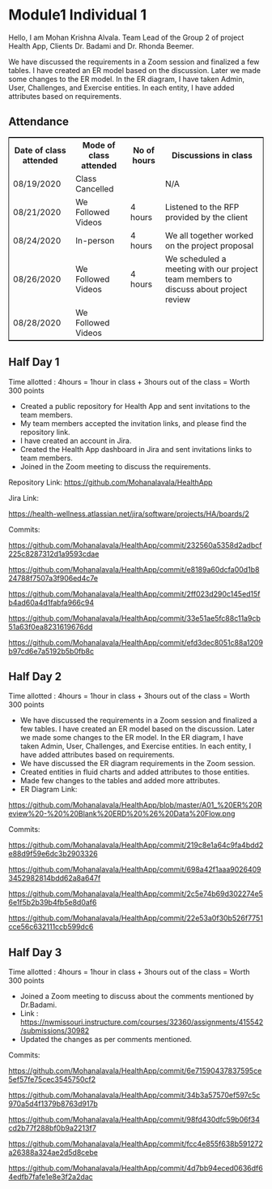 # Module1 Individual 1

Hello, I am Mohan Krishna Alvala. Team Lead of the Group 2 of project Health App, Clients Dr. Badami and Dr. Rhonda Beemer.

We have discussed the requirements in a Zoom session and finalized a few tables. I have created an ER model based on the discussion. Later we made some changes to the ER model. In the ER diagram, I have taken Admin, User, Challenges, and Exercise entities. In each entity, I have added attributes based on requirements.

## Attendance

<table style="width:100%;border: 1px solid black;">
<tr>
<th>Date of class attended</th>	
<th>Mode of class attended</th>
<th>No of hours</th>
<th>Discussions in class</th>
</tr>
<tr>
<td>08/19/2020</td>
<td>Class Cancelled</td>
<td> </td>
<td>N/A</td>
</tr>
<tr>
<td>08/21/2020</td>
<td>We Followed Videos</td>
<td> 4 hours</td>  
<td>Listened to the RFP provided by the client</td> 
</tr>
<tr>
<td>08/24/2020</td>
<td>In-person</td>
<td> 4 hours</td>
<td>We all together worked on the project proposal</td>
</tr>
<tr>
<td>08/26/2020</td>
<td>We Followed Videos</td>
<td> 4 hours</td>
<td>We scheduled a meeting with our project team members to discuss about project review</td>
</tr>
<tr>
<td>08/28/2020</td>
<td>We Followed Videos</td>
<td> </td>
<td> </td>
</tr>
</table>

## Half Day 1  

Time allotted : 4hours = 1hour in class + 3hours out of the class = Worth 300 points

- Created a public repository for Health App and sent invitations to the team members.  
- My team members accepted the invitation links, and please find the repository link.  
- I have created an account in Jira.  
- Created the Health App dashboard in Jira and sent invitations links to team members.  
- Joined in the Zoom meeting to discuss the requirements.

Repository Link: 
https://github.com/Mohanalavala/HealthApp

Jira Link: 

https://health-wellness.atlassian.net/jira/software/projects/HA/boards/2

Commits: 

https://github.com/Mohanalavala/HealthApp/commit/232560a5358d2adbcf225c8287312d1a9593cdae

https://github.com/Mohanalavala/HealthApp/commit/e8189a60dcfa00d1b824788f7507a3f906ed4c7e

https://github.com/Mohanalavala/HealthApp/commit/2ff023d290c145ed15fb4ad60a4d1fabfa966c94

https://github.com/Mohanalavala/HealthApp/commit/33e51ae5fc88c11a9cb51a63f0ea8231619676dd

https://github.com/Mohanalavala/HealthApp/commit/efd3dec8051c88a1209b97cd6e7a5192b5b0fb8c

## Half Day 2  

Time allotted : 4hours = 1hour in class + 3hours out of the class = Worth 300 points

- We have discussed the requirements in a Zoom session and finalized a few tables. I have created an ER model based on the discussion. Later we made some changes to the ER   model. In the ER diagram, I have taken Admin, User, Challenges, and Exercise entities. In each entity, I have added attributes based on requirements.
- We have discussed the ER diagram requirements in the Zoom session.
- Created entities in fluid charts and added attributes to those entities.
- Made few changes to the tables and added more attributes.
- ER Diagram Link: 

https://github.com/Mohanalavala/HealthApp/blob/master/A01_%20ER%20Review%20-%20%20Blank%20ERD%20%26%20Data%20Flow.png

Commits: 

https://github.com/Mohanalavala/HealthApp/commit/219c8e1a64c9fa4bdd2e88d9f59e6dc3b2903326

https://github.com/Mohanalavala/HealthApp/commit/698a42f1aaa90264093452982814bdd62a8a647f

https://github.com/Mohanalavala/HealthApp/commit/2c5e74b69d302274e56e1f5b2b39b4fb5e8d0af6

https://github.com/Mohanalavala/HealthApp/commit/22e53a0f30b526f7751cce56c632111ccb599dc6


## Half Day 3

Time allotted : 4hours = 1hour in class + 3hours out of the class = Worth 300 points

- Joined a Zoom meeting to discuss about the comments mentioned by Dr.Badami.  
- Link :  
https://nwmissouri.instructure.com/courses/32360/assignments/415542/submissions/30982
- Updated the changes as per comments mentioned.

Commits: 

https://github.com/Mohanalavala/HealthApp/commit/6e71590437837595ce5ef57fe75cec3545750cf2

https://github.com/Mohanalavala/HealthApp/commit/34b3a57570ef597c5c970a5d4f1379b8763d917b

https://github.com/Mohanalavala/HealthApp/commit/98fd430dfc59b06f34cd2b77f288bf0b9a2213f7

https://github.com/Mohanalavala/HealthApp/commit/fcc4e855f638b591272a26388a324ae2d5d8cebe

https://github.com/Mohanalavala/HealthApp/commit/4d7bb94eced0636df64edfb7fafe1e8e3f2a2dac



